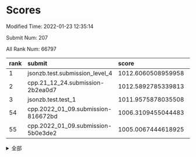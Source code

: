 # Scores

Modified Time: 2022-01-23 12:35:14

Submit Num: 207

All Rank Num: 66797

| rank |               submit               |       score        |       sigma        | pk_num |
| :--- | :--------------------------------- | :----------------- | :----------------- | :----- |
| 1    | jsonzb.test.submission_level_4     | 1012.6060508959958 | 0.8030403156488131 | 1291   |
| 2    | cpp.21_12_24.submission-2b2ea0d7   | 1012.5892785339813 | 0.7942085728296694 | 1290   |
| 3    | jsonzb.test.test_1                 | 1011.9575878035508 | 0.8022019966063426 | 1289   |
| 54   | cpp.2022_01_09.submission-816672bd | 1006.3109455044483 | 0.7520305018752724 | 1292   |
| 55   | cpp.2022_01_09.submission-5b0e3de2 | 1005.0067444618925 | 0.713418989266451  | 1290   |


<details>
<summary>全部</summary>

| rank |                 submit                 |       score        |       sigma        | pk_num |
| :--- | :------------------------------------- | :----------------- | :----------------- | :----- |
| 1    | jsonzb.test.submission_level_4         | 1012.6060508959958 | 0.8030403156488131 | 1291   |
| 2    | cpp.21_12_24.submission-2b2ea0d7       | 1012.5892785339813 | 0.7942085728296694 | 1290   |
| 3    | jsonzb.test.test_1                     | 1011.9575878035508 | 0.8022019966063426 | 1289   |
| 4    | gobigger.level_3.submission_level_3_26 | 1011.5700623360405 | 0.7729084218154558 | 1294   |
| 5    | gobigger.level_3.submission_level_3_38 | 1011.3708643619013 | 0.7526261896403574 | 1293   |
| 6    | gobigger.level_3.submission_level_3_35 | 1011.2336987787896 | 0.7870101276881407 | 1290   |
| 7    | gobigger.level_3.submission_level_3_49 | 1011.2122046345141 | 0.7835414026021683 | 1290   |
| 8    | gobigger.level_3.submission_level_3_23 | 1011.2016646558478 | 0.7750196903975083 | 1286   |
| 9    | gobigger.level_3.submission_level_3_15 | 1011.15456592274   | 0.7963536789975201 | 1286   |
| 10   | gobigger.level_3.submission_level_3_37 | 1010.9979930280477 | 0.7618946808878537 | 1287   |
| 11   | gobigger.level_3.submission_level_3_8  | 1010.9173078704683 | 0.7537701120396726 | 1284   |
| 12   | gobigger.level_3.submission_level_3_32 | 1010.7515830684471 | 0.7886848689999826 | 1289   |
| 13   | gobigger.level_3.submission_level_3_22 | 1010.7198910138094 | 0.7637891958588222 | 1292   |
| 14   | gobigger.level_3.submission_level_3_4  | 1010.5798578371227 | 0.7759547420584805 | 1292   |
| 15   | gobigger.level_3.submission_level_3_13 | 1010.5743779719606 | 0.7511665356660222 | 1293   |
| 16   | gobigger.level_3.submission_level_3_31 | 1010.5475226207105 | 0.7481808906058293 | 1288   |
| 17   | gobigger.level_3.submission_level_3_41 | 1010.5195264417137 | 0.741530533318049  | 1293   |
| 18   | gobigger.level_3.submission_level_3_43 | 1010.5067420833648 | 0.7758535178240471 | 1289   |
| 19   | gobigger.level_3.submission_level_3_29 | 1010.5037088393733 | 0.7707033932801505 | 1292   |
| 20   | gobigger.level_3.submission_level_3_36 | 1010.3935363938608 | 0.7819443506565272 | 1291   |
| 21   | gobigger.level_3.submission_level_3_16 | 1010.316311793582  | 0.7665562696609919 | 1297   |
| 22   | gobigger.level_3.submission_level_3_30 | 1010.2868247056501 | 0.7460920992064122 | 1298   |
| 23   | gobigger.level_3.submission_level_3_44 | 1010.25934429595   | 0.7436077779252869 | 1289   |
| 24   | gobigger.level_3.submission_level_3_28 | 1010.2176777335512 | 0.7429067454918986 | 1294   |
| 25   | gobigger.level_3.submission_level_3_5  | 1010.1959273834037 | 0.7584264108420867 | 1293   |
| 26   | gobigger.level_3.submission_level_3_10 | 1010.1955378471567 | 0.7738895696111402 | 1291   |
| 27   | gobigger.level_3.submission_level_3_21 | 1010.195536553119  | 0.7898118057465846 | 1294   |
| 28   | gobigger.level_3.submission_level_3_20 | 1010.1695865964724 | 0.769865621579619  | 1287   |
| 29   | gobigger.level_3.submission_level_3_6  | 1010.1605144657525 | 0.77973574995657   | 1293   |
| 30   | gobigger.level_3.submission_level_3_48 | 1010.005962621417  | 0.7506064745964202 | 1291   |
| 31   | gobigger.level_3.submission_level_3_9  | 1009.9798754641918 | 0.7635663940770843 | 1292   |
| 32   | gobigger.level_3.submission_level_3_47 | 1009.9101219043346 | 0.7548121066566291 | 1295   |
| 33   | gobigger.level_3.submission_level_3_33 | 1009.8314640754342 | 0.7880347237546861 | 1282   |
| 34   | gobigger.level_3.submission_level_3_34 | 1009.8227482281308 | 0.7593728448183075 | 1285   |
| 35   | gobigger.level_3.submission_level_3_39 | 1009.722356305144  | 0.7574156677453815 | 1294   |
| 36   | gobigger.level_3.submission_level_3_11 | 1009.6871794457177 | 0.7369264136826871 | 1285   |
| 37   | gobigger.level_3.submission_level_3_7  | 1009.6607365156959 | 0.7567445534807877 | 1288   |
| 38   | gobigger.level_3.submission_level_3_45 | 1009.6150346758704 | 0.7481668855880509 | 1292   |
| 39   | gobigger.level_3.submission_level_3_17 | 1009.6072063595793 | 0.7526872138557793 | 1290   |
| 40   | gobigger.level_3.submission_level_3_46 | 1009.4620871574267 | 0.7471449171547527 | 1292   |
| 41   | gobigger.level_3.submission_level_3_12 | 1009.4582229832802 | 0.7639627162981475 | 1288   |
| 42   | gobigger.level_3.submission_level_3_24 | 1009.327854011795  | 0.7562699990625026 | 1293   |
| 43   | gobigger.level_3.submission_level_3_18 | 1009.2566420846806 | 0.7631779229245841 | 1288   |
| 44   | gobigger.level_3.submission_level_3_14 | 1009.2002756574689 | 0.7520734046898943 | 1290   |
| 45   | gobigger.level_3.submission_level_3_19 | 1009.0085786393495 | 0.7326486225201448 | 1289   |
| 46   | gobigger.level_3.submission_level_3_1  | 1008.9828901002235 | 0.7485914465528811 | 1292   |
| 47   | gobigger.level_3.submission_level_3_27 | 1008.9490002564474 | 0.7624442815843017 | 1290   |
| 48   | gobigger.level_3.submission_level_3_40 | 1008.8348687927164 | 0.765425797220316  | 1291   |
| 49   | gobigger.level_3.submission_level_3_25 | 1008.6282380159155 | 0.7422795775640152 | 1289   |
| 50   | gobigger.level_3.submission_level_3_0  | 1008.5469763214979 | 0.7385664461919418 | 1289   |
| 51   | gobigger.level_3.submission_level_3_42 | 1008.3061126072108 | 0.7466524747978897 | 1289   |
| 52   | gobigger.level_3.submission_level_3_2  | 1008.1557652794704 | 0.752070123476753  | 1296   |
| 53   | gobigger.level_3.submission_level_3_3  | 1008.0992400465506 | 0.7275298067388765 | 1294   |
| 54   | cpp.2022_01_09.submission-816672bd     | 1006.3109455044483 | 0.7520305018752724 | 1292   |
| 55   | cpp.2022_01_09.submission-5b0e3de2     | 1005.0067444618925 | 0.713418989266451  | 1290   |
| 56   | gobigger.level_1.submission_level_1_7  | 1004.7976454891882 | 0.7086782676123199 | 1286   |
| 57   | gobigger.level_1.submission_level_1_23 | 1004.7623381700802 | 0.7319949225095359 | 1290   |
| 58   | gobigger.level_1.submission_level_1_12 | 1004.5829421632722 | 0.7146709357438402 | 1292   |
| 59   | gobigger.level_1.submission_level_1_9  | 1004.5190411410763 | 0.7197713645913166 | 1296   |
| 60   | gobigger.level_1.submission_level_1_11 | 1004.1940332886121 | 0.7325646464873588 | 1282   |
| 61   | gobigger.level_1.submission_level_1_10 | 1004.0878438257774 | 0.718945408579844  | 1291   |
| 62   | gobigger.level_1.submission_level_1_35 | 1004.0050951553201 | 0.7114680495106114 | 1290   |
| 63   | gobigger.level_1.submission_level_1_39 | 1003.956474458873  | 0.7328618198065117 | 1292   |
| 64   | gobigger.level_1.submission_level_1_24 | 1003.9404901033045 | 0.7007684961290471 | 1294   |
| 65   | gobigger.level_1.submission_level_1_21 | 1003.935611102287  | 0.7267530421020164 | 1295   |
| 66   | gobigger.level_1.submission_level_1_26 | 1003.9267252381796 | 0.7272974765868406 | 1292   |
| 67   | gobigger.level_1.submission_level_1_3  | 1003.8146764850952 | 0.7325596362341112 | 1293   |
| 68   | gobigger.level_1.submission_level_1_28 | 1003.7107512961038 | 0.7133902772105447 | 1291   |
| 69   | gobigger.level_1.submission_level_1_42 | 1003.6188601495129 | 0.7145101365859974 | 1289   |
| 70   | gobigger.level_1.submission_level_1_48 | 1003.605181009473  | 0.7165419832311466 | 1293   |
| 71   | gobigger.level_1.submission_level_1_43 | 1003.5919622202297 | 0.7098981660481914 | 1294   |
| 72   | gobigger.level_1.submission_level_1_32 | 1003.5212570171612 | 0.7129605152709737 | 1288   |
| 73   | gobigger.level_1.submission_level_1_6  | 1003.3912957751244 | 0.7180123729066729 | 1291   |
| 74   | gobigger.level_1.submission_level_1_29 | 1003.3559999502801 | 0.7202546697603968 | 1291   |
| 75   | gobigger.level_1.submission_level_1_45 | 1003.2456885427478 | 0.7215170492261841 | 1290   |
| 76   | gobigger.level_1.submission_level_1_13 | 1003.1714213394322 | 0.7222834738720642 | 1291   |
| 77   | gobigger.level_1.submission_level_1_47 | 1003.1377607797519 | 0.7118548199322562 | 1293   |
| 78   | gobigger.level_1.submission_level_1_20 | 1003.1222725944275 | 0.7157734440645314 | 1294   |
| 79   | gobigger.level_1.submission_level_1_36 | 1003.098692978858  | 0.7181333244289859 | 1290   |
| 80   | gobigger.level_1.submission_level_1_17 | 1003.0962584727099 | 0.7209124382563705 | 1288   |
| 81   | gobigger.level_1.submission_level_1_1  | 1003.0846798446855 | 0.7202203858756558 | 1292   |
| 82   | gobigger.level_1.submission_level_1_44 | 1003.0597165563939 | 0.7115962785996881 | 1290   |
| 83   | gobigger.level_1.submission_level_1_19 | 1003.059450818976  | 0.7081051277311634 | 1288   |
| 84   | gobigger.level_1.submission_level_1_38 | 1003.0560694040661 | 0.7177271598481975 | 1292   |
| 85   | gobigger.level_1.submission_level_1_34 | 1003.0504515954998 | 0.7288889701912865 | 1291   |
| 86   | gobigger.level_1.submission_level_1_25 | 1003.0373913557671 | 0.7208550068440881 | 1296   |
| 87   | gobigger.level_1.submission_level_1_31 | 1003.003814523545  | 0.7033979909007764 | 1292   |
| 88   | gobigger.level_1.submission_level_1_14 | 1002.9811820493395 | 0.7196260197663581 | 1296   |
| 89   | gobigger.level_1.submission_level_1_41 | 1002.8980846297586 | 0.7133697946723683 | 1293   |
| 90   | gobigger.level_1.submission_level_1_18 | 1002.8783733660473 | 0.7126931373568328 | 1291   |
| 91   | gobigger.level_1.submission_level_1_4  | 1002.852835618633  | 0.7161448507370776 | 1291   |
| 92   | gobigger.level_1.submission_level_1_33 | 1002.8419525601169 | 0.6995442843534336 | 1291   |
| 93   | gobigger.level_1.submission_level_1_2  | 1002.7650312642068 | 0.7155353773691489 | 1286   |
| 94   | gobigger.level_1.submission_level_1_49 | 1002.7360534539555 | 0.7097457320917522 | 1288   |
| 95   | gobigger.level_1.submission_level_1_15 | 1002.6507465561147 | 0.7043788468147045 | 1291   |
| 96   | gobigger.level_1.submission_level_1_16 | 1002.6382947596709 | 0.7160400748534378 | 1296   |
| 97   | gobigger.level_1.submission_level_1_40 | 1002.5596741525949 | 0.7052365433427256 | 1291   |
| 98   | gobigger.level_1.submission_level_1_30 | 1002.5229278078156 | 0.7113938538838572 | 1291   |
| 99   | gobigger.level_1.submission_level_1_27 | 1002.3590028107294 | 0.7044615417518462 | 1287   |
| 100  | gobigger.level_1.submission_level_1_22 | 1002.3356084433461 | 0.716192365027621  | 1291   |
| 101  | gobigger.level_1.submission_level_1_46 | 1002.3244094332242 | 0.7243153998905119 | 1294   |
| 102  | gobigger.level_1.submission_level_1_37 | 1002.2196847147474 | 0.7121888010807129 | 1288   |
| 103  | gobigger.level_1.submission_level_1_8  | 1002.17790507704   | 0.7127002904757698 | 1284   |
| 104  | gobigger.level_1.submission_level_1_5  | 1002.0880595594052 | 0.7099914763928    | 1295   |
| 105  | gobigger.level_1.submission_level_1_0  | 1001.9099718930603 | 0.6964994625764387 | 1286   |
| 106  | gobigger.random.submission_random_22   | 996.8311360875348  | 0.7096018719129528 | 1290   |
| 107  | gobigger.random.submission_random_13   | 996.6655743582431  | 0.7070959551306297 | 1286   |
| 108  | gobigger.random.submission_random_47   | 996.6341935207148  | 0.7095914984234226 | 1292   |
| 109  | gobigger.random.submission_random_27   | 996.5893740250796  | 0.7001801833055366 | 1291   |
| 110  | gobigger.random.submission_random_28   | 996.564214457115   | 0.7195144823523    | 1293   |
| 111  | gobigger.random.submission_random_33   | 996.5572755315247  | 0.7056705406273907 | 1288   |
| 112  | gobigger.random.submission_random_40   | 996.5054776754823  | 0.7115602118312376 | 1291   |
| 113  | gobigger.random.submission_random_45   | 996.4261463562882  | 0.7184119870804512 | 1293   |
| 114  | gobigger.random.submission_random_10   | 996.4043425412     | 0.7141784116329107 | 1288   |
| 115  | gobigger.random.submission_random_41   | 996.367837303035   | 0.7091603346007309 | 1295   |
| 116  | gobigger.random.submission_random_37   | 996.3210406644021  | 0.7130210056379959 | 1293   |
| 117  | gobigger.random.submission_random_4    | 996.274381831716   | 0.7124387999249937 | 1288   |
| 118  | gobigger.random.submission_random_5    | 996.2598835597486  | 0.7029979585676615 | 1292   |
| 119  | gobigger.random.submission_random_30   | 996.2541262024861  | 0.7079206547629349 | 1292   |
| 120  | gobigger.random.submission_random_12   | 996.2368572870805  | 0.7082279227654854 | 1290   |
| 121  | gobigger.random.submission_random_38   | 996.222095567498   | 0.7061077803402046 | 1284   |
| 122  | gobigger.random.submission_random_15   | 996.1942010151243  | 0.698572782138924  | 1291   |
| 123  | gobigger.random.submission_random_16   | 996.1706016222236  | 0.7303330123155987 | 1292   |
| 124  | gobigger.random.submission_random_46   | 996.1396512026461  | 0.7078446592625487 | 1290   |
| 125  | gobigger.random.submission_random_36   | 996.1005652292783  | 0.727476943010445  | 1288   |
| 126  | gobigger.random.submission_random_31   | 996.0959036565472  | 0.7034592569178719 | 1292   |
| 127  | gobigger.random.submission_random_35   | 995.9851473167573  | 0.716561747554396  | 1296   |
| 128  | gobigger.random.submission_random_44   | 995.9351292060825  | 0.724922803301765  | 1285   |
| 129  | gobigger.random.submission_random_42   | 995.8758947006513  | 0.7051746849977162 | 1293   |
| 130  | gobigger.random.submission_random_9    | 995.8694665678054  | 0.7270113664278736 | 1295   |
| 131  | gobigger.random.submission_random_18   | 995.852183424603   | 0.7119475309852122 | 1288   |
| 132  | gobigger.random.submission_random_43   | 995.7667687800111  | 0.7122789998839798 | 1291   |
| 133  | gobigger.random.submission_random_1    | 995.7497072299221  | 0.7001019497778588 | 1290   |
| 134  | gobigger.random.submission_random_14   | 995.7488449801291  | 0.6986451512554648 | 1292   |
| 135  | gobigger.random.submission_random_23   | 995.6625903248392  | 0.7094589044304016 | 1293   |
| 136  | gobigger.random.submission_random_25   | 995.59893011344    | 0.7021252242135887 | 1293   |
| 137  | gobigger.random.submission_random_8    | 995.5819296873625  | 0.7196276867604293 | 1293   |
| 138  | gobigger.random.submission_random_19   | 995.5328491952528  | 0.7235518090365126 | 1288   |
| 139  | gobigger.random.submission_random_3    | 995.4628142885501  | 0.7026674729002167 | 1289   |
| 140  | gobigger.random.submission_random_32   | 995.433570591456   | 0.6932319914368223 | 1288   |
| 141  | gobigger.random.submission_random_20   | 995.3902033418407  | 0.7220946232976949 | 1292   |
| 142  | gobigger.random.submission_random_21   | 995.3167462264028  | 0.7209658692170615 | 1289   |
| 143  | gobigger.random.submission_random_7    | 995.2273798995058  | 0.718883442513069  | 1288   |
| 144  | gobigger.random.submission_random_6    | 995.2068677281729  | 0.6976068378273266 | 1292   |
| 145  | gobigger.random.submission_random_17   | 995.2041096727814  | 0.7126933502280519 | 1287   |
| 146  | gobigger.random.submission_random_48   | 995.1532510771622  | 0.7074903263034447 | 1290   |
| 147  | gobigger.random.submission_random_11   | 995.1473566279012  | 0.7237289204618118 | 1288   |
| 148  | gobigger.random.submission_random_34   | 994.9348070368397  | 0.7330931531749822 | 1291   |
| 149  | gobigger.random.submission_random_24   | 994.9221924943932  | 0.7167459446171104 | 1291   |
| 150  | gobigger.random.submission_random_26   | 994.8873192063622  | 0.6955187136045461 | 1293   |
| 151  | gobigger.random.submission_random_29   | 994.6839183928197  | 0.721145249231857  | 1293   |
| 152  | gobigger.random.submission_random_0    | 994.6565275341161  | 0.7238294159488515 | 1294   |
| 153  | gobigger.random.submission_random_2    | 994.6494710879955  | 0.7214897271031553 | 1289   |
| 154  | gobigger.random.submission_random_39   | 994.2123397573505  | 0.7173024711522881 | 1290   |
| 155  | gobigger.level_2.submission_level_2_32 | 993.6605198076442  | 0.7301278695236929 | 1289   |
| 156  | gobigger.random.submission_random_49   | 993.5246064966518  | 0.7131988735187047 | 1290   |
| 157  | gobigger.level_2.submission_level_2_46 | 993.4958762538834  | 0.7300171369545343 | 1293   |
| 158  | gobigger.level_2.submission_level_2_13 | 993.3752826402697  | 0.718260923695327  | 1294   |
| 159  | gobigger.level_2.submission_level_2_2  | 993.3645605335848  | 0.7348077673453636 | 1291   |
| 160  | gobigger.level_2.submission_level_2_17 | 993.3597524433534  | 0.7331622315511468 | 1295   |
| 161  | gobigger.level_2.submission_level_2_25 | 993.3416619298936  | 0.7466617869385286 | 1289   |
| 162  | gobigger.level_2.submission_level_2_30 | 993.2638785661001  | 0.7398759470784942 | 1295   |
| 163  | gobigger.level_2.submission_level_2_5  | 993.021461016311   | 0.7361539895392476 | 1289   |
| 164  | gobigger.level_2.submission_level_2_20 | 992.9262291908809  | 0.7291819113993807 | 1290   |
| 165  | gobigger.level_2.submission_level_2_34 | 992.9179607429721  | 0.7253239939983528 | 1286   |
| 166  | gobigger.level_2.submission_level_2_0  | 992.7835328557456  | 0.7351144099405331 | 1286   |
| 167  | gobigger.level_2.submission_level_2_12 | 992.7549986424194  | 0.7369554415737866 | 1290   |
| 168  | gobigger.level_2.submission_level_2_26 | 992.7493621754363  | 0.7265986659404949 | 1293   |
| 169  | gobigger.level_2.submission_level_2_16 | 992.6873436228757  | 0.725479162154533  | 1284   |
| 170  | gobigger.level_2.submission_level_2_49 | 992.6039924372224  | 0.7427567235412923 | 1293   |
| 171  | gobigger.level_2.submission_level_2_1  | 992.5082358783214  | 0.7366372972115712 | 1295   |
| 172  | gobigger.level_2.submission_level_2_44 | 992.4416859358629  | 0.7363484413095492 | 1292   |
| 173  | gobigger.level_2.submission_level_2_21 | 992.306887323273   | 0.736059259028338  | 1289   |
| 174  | gobigger.level_2.submission_level_2_14 | 992.2958947925803  | 0.7288139970227187 | 1291   |
| 175  | gobigger.level_2.submission_level_2_38 | 992.2462314863485  | 0.74629699045876   | 1291   |
| 176  | gobigger.level_2.submission_level_2_42 | 992.1236039033995  | 0.7513010543785469 | 1294   |
| 177  | gobigger.level_2.submission_level_2_29 | 992.1160107391911  | 0.7588209108032447 | 1289   |
| 178  | gobigger.level_2.submission_level_2_24 | 992.1091808292141  | 0.7547054968318866 | 1289   |
| 179  | gobigger.level_2.submission_level_2_18 | 992.0486549241931  | 0.7334546237503609 | 1285   |
| 180  | gobigger.level_2.submission_level_2_22 | 992.0312368643607  | 0.7465787274600085 | 1292   |
| 181  | gobigger.level_2.submission_level_2_36 | 992.0155213979684  | 0.7566388927846381 | 1298   |
| 182  | gobigger.level_2.submission_level_2_48 | 991.9315655004852  | 0.7570341373686699 | 1292   |
| 183  | gobigger.level_2.submission_level_2_39 | 991.872574535433   | 0.7386266188657817 | 1298   |
| 184  | gobigger.level_2.submission_level_2_37 | 991.8691267359194  | 0.7340202985199645 | 1291   |
| 185  | gobigger.level_2.submission_level_2_47 | 991.8236454264975  | 0.7491000246954701 | 1291   |
| 186  | gobigger.level_2.submission_level_2_15 | 991.8194464585562  | 0.7694019631290143 | 1286   |
| 187  | gobigger.level_2.submission_level_2_6  | 991.8107812021105  | 0.7390868281729313 | 1292   |
| 188  | gobigger.level_2.submission_level_2_40 | 991.7913373364407  | 0.7470552514757863 | 1288   |
| 189  | gobigger.level_2.submission_level_2_45 | 991.78177616914    | 0.7357913501885732 | 1290   |
| 190  | gobigger.level_2.submission_level_2_31 | 991.6909752382539  | 0.7343299562004746 | 1297   |
| 191  | gobigger.level_2.submission_level_2_3  | 991.631587008093   | 0.7373408184838902 | 1287   |
| 192  | gobigger.level_2.submission_level_2_35 | 991.631294564055   | 0.7493381857218714 | 1292   |
| 193  | gobigger.level_2.submission_level_2_7  | 991.622748508404   | 0.7442052914150542 | 1291   |
| 194  | gobigger.level_2.submission_level_2_43 | 991.6203712892716  | 0.7345346346845814 | 1290   |
| 195  | gobigger.level_2.submission_level_2_28 | 991.596562085047   | 0.7456765896541353 | 1293   |
| 196  | gobigger.level_2.submission_level_2_23 | 991.5775759251566  | 0.7506295782153254 | 1290   |
| 197  | gobigger.level_2.submission_level_2_9  | 991.4736939156038  | 0.73026978812495   | 1292   |
| 198  | gobigger.level_2.submission_level_2_8  | 991.4540991085055  | 0.759760786313524  | 1291   |
| 199  | gobigger.level_2.submission_level_2_41 | 991.3755121254073  | 0.7413712599090924 | 1292   |
| 200  | gobigger.level_2.submission_level_2_27 | 991.3083607384524  | 0.741205496496065  | 1288   |
| 201  | gobigger.level_2.submission_level_2_4  | 991.1614113939586  | 0.7609681071164328 | 1292   |
| 202  | gobigger.level_2.submission_level_2_11 | 991.1291518627239  | 0.7767228582072443 | 1292   |
| 203  | gobigger.level_2.submission_level_2_19 | 990.5220713308772  | 0.7751833293194147 | 1291   |
| 204  | gobigger.level_2.submission_level_2_10 | 990.4341558136637  | 0.7525857542132974 | 1292   |
| 205  | gobigger.level_2.submission_level_2_33 | 989.9251568824021  | 0.7766206246185002 | 1292   |
| 206  | gobigger.none.submission_none_1        | 977.8197393237683  | 1.3313922816479458 | 1290   |
| 207  | gobigger.none.submission_none_0        | 975.4332659089628  | 1.4309152804613399 | 1291   |

</details>
